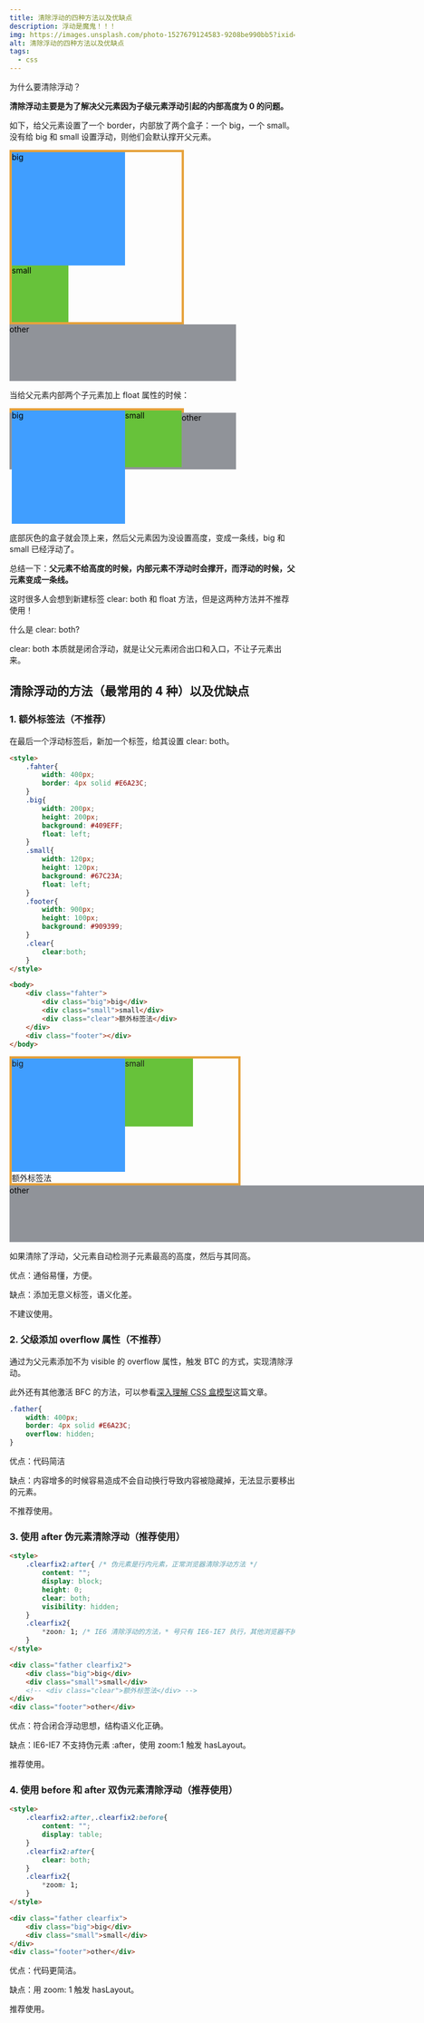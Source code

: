 ```yaml
---
title: 清除浮动的四种方法以及优缺点
description: 浮动是魔鬼！！！
img: https://images.unsplash.com/photo-1527679124583-9208be990bb5?ixid=MnwxMjA3fDB8MHxzZWFyY2h8M3x8ZmxvYXR8ZW58MHx8MHx8&ixlib=rb-1.2.1&auto=format&fit=crop&w=800&q=80
alt: 清除浮动的四种方法以及优缺点
tags:
  - css
---
```

为什么要清除浮动？

**清除浮动主要是为了解决父元素因为子级元素浮动引起的内部高度为 0 的问题。**

如下，给父元素设置了一个 border，内部放了两个盒子：一个 big，一个 small。没有给 big 和 small 设置浮动，则他们会默认撑开父元素。

<style>
.parent{
    width: 300px;
    border: 4px solid #E6A23C;
}
.big{
    width: 200px;
    height: 200px;
    background: #409EFF;
    color: #000000;
}
.small{
    width: 100px;
    height: 100px;
    background: #67C23A;
    color: #000000;
}
.other{
    width: 400px;
    height: 100px;
    background: #909399;
    color: #000000;
}
</style>

<div class="example1">
    <div class="parent">
        <div class="big" >big</div>
        <div class="small" >small</div>
    </div>
<div class="other">other</div></div>

当给父元素内部两个子元素加上 float 属性的时候：

<style>
.clearfix:after,.clearfix:before{
    content: "";
    display: table;
}
.clearfix:after{
    clear: both;
}
.clearfix{
    *zoom: 1;
}
.parent2{
    width: 300px;
    border: 4px solid #E6A23C;
}
.big2{
    width: 200px;
    height: 200px;
    background: #409EFF;
    color: #000000;
    float: left;
}
.small2{
    width: 100px;
    height: 100px;
    background: #67C23A;
    color: #000000;
    float: left;
}
.other2{
    width: 400px;
    height: 100px;
    background: #909399;
    color: #000000;
}
</style>

<div class="example2 clearfix">
    <div class="parent2">
        <div class="big2" >big</div>
        <div class="small2" >small</div>
    </div>
    <div class="other2">other</div>
</div>

底部灰色的盒子就会顶上来，然后父元素因为没设置高度，变成一条线，big 和 small 已经浮动了。

总结一下：**父元素不给高度的时候，内部元素不浮动时会撑开，而浮动的时候，父元素变成一条线。**

这时很多人会想到新建标签 clear: both 和 float 方法，但是这两种方法并不推荐使用！

什么是 clear: both?

clear: both 本质就是闭合浮动，就是让父元素闭合出口和入口，不让子元素出来。

## 清除浮动的方法（最常用的 4 种）以及优缺点

### 1. 额外标签法（不推荐）

在最后一个浮动标签后，新加一个标签，给其设置 clear: both。

```html
<style>
    .fahter{
        width: 400px;
        border: 4px solid #E6A23C;
    }
    .big{
        width: 200px;
        height: 200px;
        background: #409EFF;
        float: left;
    }
    .small{
        width: 120px;
        height: 120px;
        background: #67C23A;
        float: left;
    }
    .footer{
        width: 900px;
        height: 100px;
        background: #909399;
    }
    .clear{
        clear:both;
    }
</style>

<body>
    <div class="fahter">
        <div class="big">big</div>
        <div class="small">small</div>
        <div class="clear">额外标签法</div>
    </div>
    <div class="footer"></div>
</body>
```

<style>
    .fahter3{
        width: 400px;
        border: 4px solid #E6A23C;
    }
    .big3{
        width: 200px;
        height: 200px;
        background: #409EFF;
        float: left;
    }
    .small3{
        width: 120px;
        height: 120px;
        background: #67C23A;
        float: left;
    }
    .footer3{
        width: 900px;
        height: 100px;
        background: #909399;
        color: #000000;
    }
    .clear3{
        clear:both;
    }
</style>

<div class="fahter3">
        <div class="big3">big</div>
        <div class="small3">small</div>
        <div class="clear3">额外标签法</div>
    </div>
<div class="footer3">other</div>

如果清除了浮动，父元素自动检测子元素最高的高度，然后与其同高。

优点：通俗易懂，方便。

缺点：添加无意义标签，语义化差。

不建议使用。

### 2. 父级添加 overflow 属性（不推荐）

通过为父元素添加不为 visible 的 overflow 属性，触发 BTC 的方式，实现清除浮动。

此外还有其他激活 BFC 的方法，可以参看[深入理解 CSS 盒模型](https://jsyyds.github.io/blog/%E6%B7%B1%E5%85%A5%E7%90%86%E8%A7%A3_CSS_%E7%9B%92%E6%A8%A1%E5%9E%8B)这篇文章。

```css
.father{
    width: 400px;
    border: 4px solid #E6A23C;
    overflow: hidden;
}
```

优点：代码简洁

缺点：内容增多的时候容易造成不会自动换行导致内容被隐藏掉，无法显示要移出的元素。

不推荐使用。

### 3. 使用 after 伪元素清除浮动（推荐使用）

```html
<style>
    .clearfix2:after{ /* 伪元素是行内元素，正常浏览器清除浮动方法 */
        content: "";
        display: block;
        height: 0;
        clear: both;
        visibility: hidden;
    }
    .clearfix2{
        *zoon: 1; /* IE6 清除浮动的方法，* 号只有 IE6-IE7 执行，其他浏览器不执行 */
    }
</style>

<div class="father clearfix2">
    <div class="big">big</div>
    <div class="small">small</div>
    <!-- <div class="clear">额外标签法</div> -->
</div>
<div class="footer">other</div>
```

优点：符合闭合浮动思想，结构语义化正确。

缺点：IE6-IE7 不支持伪元素 :after，使用 zoom:1 触发 hasLayout。

推荐使用。

### 4. 使用 before 和 after 双伪元素清除浮动（推荐使用）

```html
<style>
    .clearfix2:after,.clearfix2:before{
        content: "";
        display: table;
    }
    .clearfix2:after{
        clear: both;
    }
    .clearfix2{
        *zoom: 1;
    }
</style>

<div class="father clearfix">
    <div class="big">big</div>
    <div class="small">small</div>
</div>
<div class="footer">other</div>
```

优点：代码更简洁。

缺点：用 zoom: 1 触发 hasLayout。

推荐使用。